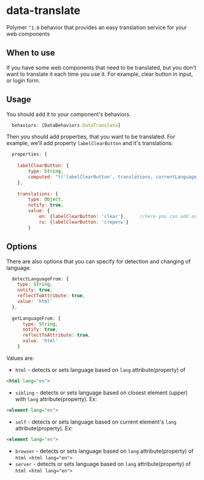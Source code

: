 # data-translate
Polymer `^1.0` behavior that provides an easy translation service for your web components

## When to use

If you have some web components that need to be translated, but you don't want to translate it each time you use it.
For example, clear button in input, or login form.

## Usage

You should add it to your component's behaviors.

```javascript
  behaviors: [DataBehaviors.DataTranslate]
  ```
  
Then you should add properties, that you want to be translated. For example, we'll add property `labelClearButton` and it's translations.

```javascript
  properties: {
  
    labelClearButton: {
        type: String,
        computed: "t('labelClearButton', translations, currentLanguage)"  //you have to specify name of property and 2 required arguments :translations, currentLanguage, which are required for notify changes events
    },
    
    translations: {
        type: Object,
        notify: true,
        value: {
            en: {labelClearButton: 'clear'},     //here you can add as many translations as you want
            ru: {labelClearButton: 'стереть'}
        }
  ```
## Options

There are also options that you can specify for detection and changing of language.

```javascript
  detectLanguageFrom: {
    type: String,
    notify: true,
    reflectToAttribute: true,
    value: 'html'
  },
  
  getLanguageFrom: {
      type: String,
      notify: true,
      reflectToAttribute: true,
      value: 'html'
    }
   ```
Values are:
* `html` - detects or sets language based on `lang` attribute(property) of
```html
<html lang="en">
```
* `sibling` - detects or sets language based on closest element (upper) with `lang` attribute(property).  Ex:
```html
<element lang="en">
```
* `self` - detects or sets language based on current element's `lang` attribute(property). Ex:
```html
<element lang="en">
```
* `browser` - detects or sets language based on `lang` attribute(property) of ```html <html lang="en"> ```
* `server` - detects or sets language based on `lang` attribute(property) of ```html <html lang="en"> ```

